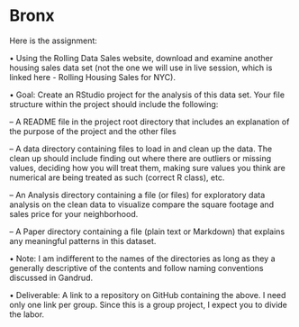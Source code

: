 # Bronx
Here is the assignment:


•	Using the Rolling Data Sales website, download and examine another housing sales data set (not the one we will use in live session, which is linked here - Rolling Housing Sales for NYC).


•	Goal: Create an RStudio project for the analysis of this data set. Your file structure within the project should include the following:

–	A README file in the project root directory that includes an explanation of the purpose of the project and the other files

–	A data directory containing files to load in and clean up the data. The clean up should include finding out where there are outliers or missing values, deciding how you will treat them, making sure values you think are numerical are being treated as such (correct R class), etc.

–	An Analysis directory containing a file (or files) for exploratory data analysis on the clean data to visualize compare the square footage and sales price for your neighborhood.

–	A Paper directory containing a file (plain text or Markdown) that explains any meaningful patterns in this dataset.


•	Note: I am indifferent to the names of the directories as long as they a generally descriptive of the contents and follow naming conventions discussed in Gandrud.


•	Deliverable: A link to a repository on GitHub containing the above. I need only one link per group. Since this is a group project, I expect you to divide the labor.
